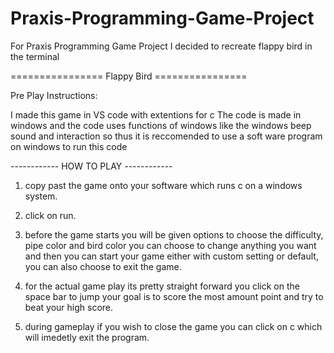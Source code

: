 # Praxis-Programming-Game-Project
For Praxis Programming Game Project I decided to recreate flappy bird in the terminal

================ Flappy Bird ================

Pre Play Instructions:

I made this game in VS code with extentions for c 
The code is made in windows and the code uses functions of windows like the windows beep sound and interaction
so thus it is reccomended to use a soft ware program on windows to run this code

------------ HOW TO PLAY ------------

1. copy past the game onto your software which runs c on a windows system.

2. click on run.

3. before the game starts you will be given options to choose the difficulty, pipe color and bird color you can choose to change anything you want and then you can start your game either with custom setting or default, you can also choose to exit the game.

4. for the actual game play its pretty straight forward you click on the space bar to jump your goal is to score the most amount point and try to beat your high score.

5. during gameplay if you wish to close the game you can click on c which will imedetly exit the program.
